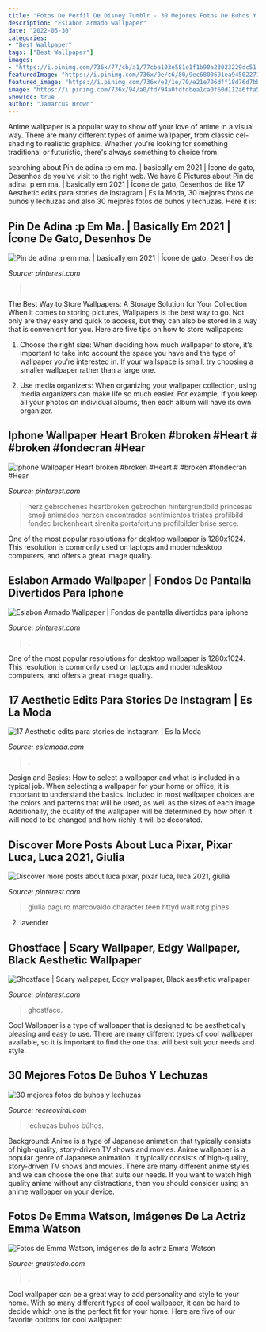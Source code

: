 ```yaml
---
title: "Fotos De Perfil De Disney Tumblr - 30 Mejores Fotos De Buhos Y Lechuzas"
description: "Eslabon armado wallpaper"
date: "2022-05-30"
categories:
- "Best Wallpaper"
tags: ["Best Wallpaper"]
images:
- "https://i.pinimg.com/736x/77/cb/a1/77cba103e581e1f1b90a23023229dc51.jpg"
featuredImage: "https://i.pinimg.com/736x/9e/c6/80/9ec6800691ea945022717a6db633af89.jpg"
featured_image: "https://i.pinimg.com/736x/e2/1e/70/e21e706dff18d76d7bbeeffd6a427271.jpg"
image: "https://i.pinimg.com/736x/94/a0/fd/94a0fdfdbea1ca0f60d112a6ffa52bc4.jpg"
ShowToc: true
author: "Jamarcus Brown"
---
```



Anime wallpaper is a popular way to show off your love of anime in a visual way. There are many different types of anime wallpaper, from classic cel-shading to realistic graphics. Whether you're looking for something traditional or futuristic, there's always something to choice from.

	

		
searching about Pin de adina :p em ma. | basically em 2021 | Ícone de gato, Desenhos de you've visit to the right web. We have 8 Pictures about Pin de adina :p em ma. | basically em 2021 | Ícone de gato, Desenhos de like 17 Aesthetic edits para stories de Instagram | Es la Moda, 30 mejores fotos de buhos y lechuzas and also 30 mejores fotos de buhos y lechuzas. Here it is:
		
    
## Pin De Adina :p Em Ma. | Basically Em 2021 | Ícone De Gato, Desenhos De

<img loading=lazy src="https://i.pinimg.com/736x/94/a0/fd/94a0fdfdbea1ca0f60d112a6ffa52bc4.jpg" onerror="this.onerror=null;this.src='https://tse1.mm.bing.net/th?id=OIP.RpmOnfnWgDQotU8-qMjRwAHaHa&amp;pid=15.1';" alt="Pin de adina :p em ma. | basically em 2021 | Ícone de gato, Desenhos de">

_Source: pinterest.com_

>. 

	

The Best Way to Store Wallpapers: A Storage Solution for Your Collection
When it comes to storing pictures, Wallpapers is the best way to go. Not only are they easy and quick to access, but they can also be stored in a way that is convenient for you. Here are five tips on how to store wallpapers:
1) Choose the right size: When deciding how much wallpaper to store, it’s important to take into account the space you have and the type of wallpaper you’re interested in. If your wallspace is small, try choosing a smaller wallpaper rather than a large one.

2) Use media organizers: When organizing your wallpaper collection, using media organizers can make life so much easier. For example, if you keep all your photos on individual albums, then each album will have its own organizer.

    
## Iphone Wallpaper Heart Broken #broken #Heart # #broken #fondecran #Hear

<img loading=lazy src="https://i.pinimg.com/736x/77/cb/a1/77cba103e581e1f1b90a23023229dc51.jpg" onerror="this.onerror=null;this.src='https://tse4.mm.bing.net/th?id=OIP.S0ANRFs1Rr-D5Psrf5TlagAAAA&amp;pid=15.1';" alt="Iphone Wallpaper Heart broken #broken #Heart # #broken #fondecran #Hear">

_Source: pinterest.com_

>herz gebrochenes heartbroken gebrochen hintergrundbild princesas emoji animados herzen encontrados sentimientos tristes profilbild fondec brokenheart sirenita portafortuna profilbilder brisé serce. 

	

One of the most popular resolutions for desktop wallpaper is 1280x1024. This resolution is commonly used on laptops and moderndesktop computers, and offers a great image quality.

    
## Eslabon Armado Wallpaper | Fondos De Pantalla Divertidos Para Iphone

<img loading=lazy src="https://i.pinimg.com/736x/bb/09/b0/bb09b00297681b6e8c49538513b02540.jpg" onerror="this.onerror=null;this.src='https://tse4.mm.bing.net/th?id=OIP.f4DGs3uHoV00wthR1KodkgHaNK&amp;pid=15.1';" alt="Eslabon Armado Wallpaper | Fondos de pantalla divertidos para iphone">

_Source: pinterest.com_

>. 

	

One of the most popular resolutions for desktop wallpaper is 1280x1024. This resolution is commonly used on laptops and moderndesktop computers, and offers a great image quality.

    
## 17 Aesthetic Edits Para Stories De Instagram | Es La Moda

<img loading=lazy src="https://eslamoda.com/wp-content/uploads/sites/2/2020/05/edits-para-instagram-12.jpg" onerror="this.onerror=null;this.src='https://tse4.mm.bing.net/th?id=OIP.3ppgz1y9q_QUQwBKe7U0rAHaNK&amp;pid=15.1';" alt="17 Aesthetic edits para stories de Instagram | Es la Moda">

_Source: eslamoda.com_

>. 

	

Design and Basics: How to select a wallpaper and what is included in a typical job.
When selecting a wallpaper for your home or office, it is important to understand the basics. Included in most wallpaper choices are the colors and patterns that will be used, as well as the sizes of each image. Additionally, the quality of the wallpaper will be determined by how often it will need to be changed and how richly it will be decorated.

    
## Discover More Posts About Luca Pixar, Pixar Luca, Luca 2021, Giulia

<img loading=lazy src="https://i.pinimg.com/736x/e2/1e/70/e21e706dff18d76d7bbeeffd6a427271.jpg" onerror="this.onerror=null;this.src='https://tse4.mm.bing.net/th?id=OIP.nJFZHNKCPeWDpOvzY9no_AHaJ3&amp;pid=15.1';" alt="Discover more posts about luca pixar, pixar luca, luca 2021, giulia">

_Source: pinterest.com_

>giulia paguro marcovaldo character teen httyd walt rotg pines. 

	

2. lavender 

    
## Ghostface | Scary Wallpaper, Edgy Wallpaper, Black Aesthetic Wallpaper

<img loading=lazy src="https://i.pinimg.com/736x/9e/c6/80/9ec6800691ea945022717a6db633af89.jpg" onerror="this.onerror=null;this.src='https://tse1.mm.bing.net/th?id=OIP.-cK07R6B04M-VZTOLqRzPwHaNL&amp;pid=15.1';" alt="Ghostface | Scary wallpaper, Edgy wallpaper, Black aesthetic wallpaper">

_Source: pinterest.com_

>ghostface. 

	

Cool Wallpaper is a type of wallpaper that is designed to be aesthetically pleasing and easy to use. There are many different types of cool wallpaper available, so it is important to find the one that will best suit your needs and style.

    
## 30 Mejores Fotos De Buhos Y Lechuzas

<img loading=lazy src="http://www.recreoviral.com/wp-content/uploads/2015/03/hermosas-fotos-de-búhos-14.jpg" onerror="this.onerror=null;this.src='https://tse1.mm.bing.net/th?id=OIP.TLnqqQCb0dmWPY-YwY5buAHaIT&amp;pid=15.1';" alt="30 mejores fotos de buhos y lechuzas">

_Source: recreoviral.com_

>lechuzas buhos búhos. 

	

Background: Anime is a type of Japanese animation that typically consists of high-quality, story-driven TV shows and movies.
Anime wallpaper is a popular genre of Japanese animation. It typically consists of high-quality, story-driven TV shows and movies. There are many different anime styles and we can choose the one that suits our needs. If you want to watch high quality anime without any distractions, then you should consider using an anime wallpaper on your device.

    
## Fotos De Emma Watson, Imágenes De La Actriz Emma Watson

<img loading=lazy src="https://www.gratistodo.com/wp-content/uploads/2017/02/Emma-Watson-9.jpg" onerror="this.onerror=null;this.src='https://tse3.mm.bing.net/th?id=OIP.xnqmm0QO4sjo_pXxpW51lwHaKR&amp;pid=15.1';" alt="Fotos de Emma Watson, imágenes de la actriz Emma Watson">

_Source: gratistodo.com_

>. 

	

Cool wallpaper can be a great way to add personality and style to your home. With so many different types of cool wallpaper, it can be hard to decide which one is the perfect fit for your home. Here are five of our favorite options for cool wallpaper: 

